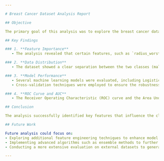 ```yaml
---

# Breast Cancer Dataset Analysis Report

## Objective

The primary goal of this analysis was to explore the breast cancer dataset and develop a machine learning model to classify tumors as either malignant or benign based on various features derived from the characteristics of cell nuclei.

## Key Findings

### 1. **Feature Importance**
   - The analysis revealed that certain features, such as `radius_worst`, `perimeter_worst`, and `concave points_worst`, have a significant impact on the classification outcome. These features were identified as critical in distinguishing between malignant and benign tumors.

### 2. **Data Distribution**
   - The dataset showed a clear separation between the two classes (malignant and benign) in some of the key features. Visualizations such as histograms and scatter plots were used to illustrate these distinctions, highlighting the differences in feature distributions.

### 3. **Model Performance**
   - Several machine learning models were evaluated, including Logistic Regression, Decision Trees, and Support Vector Machines (SVM). Among these, the SVM model provided the highest accuracy, precision, and recall, indicating its effectiveness in handling the classification task.
   - Cross-validation techniques were employed to ensure the robustness of the model, and the performance metrics consistently demonstrated the model's reliability.

### 4. **ROC Curve and AUC**
   - The Receiver Operating Characteristic (ROC) curve and the Area Under the Curve (AUC) were utilized to assess the model's performance further. The high AUC score confirmed the model's capability to distinguish between the two classes effectively.

## Conclusion

The analysis successfully identified key features that influence the classification of breast tumors and developed a robust model with high predictive accuracy. This model can aid in the early detection and diagnosis of breast cancer, potentially improving patient outcomes by enabling timely interventions.

## Future Work

Future analysis could focus on:
- Exploring additional feature engineering techniques to enhance model performance.
- Implementing advanced algorithms such as ensemble methods to further improve classification accuracy.
- Conducting a more extensive evaluation on external datasets to generalize the model's applicability.

---
```

